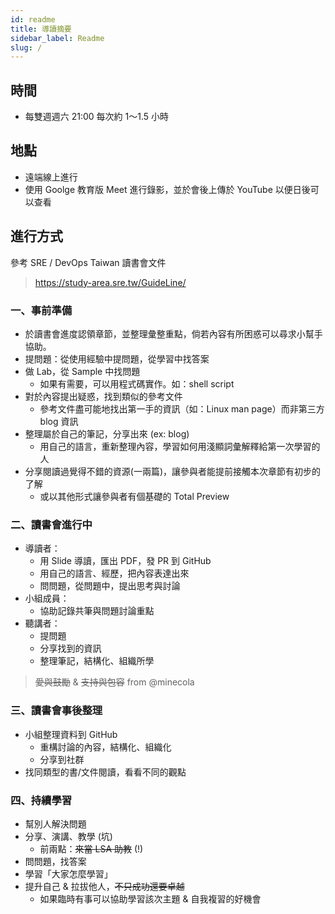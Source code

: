 ```yaml
---
id: readme
title: 導讀摘要
sidebar_label: Readme
slug: /
---
```


## 時間

* 每雙週週六 21:00 每次約 1～1.5 小時

## 地點

* 遠端線上進行
* 使用 Goolge 教育版 Meet 進行錄影，並於會後上傳於 YouTube 以便日後可以查看

## 進行方式

參考 SRE / DevOps Taiwan 讀書會文件
> https://study-area.sre.tw/GuideLine/

### 一、事前準備

* 於讀書會進度認領章節，並整理彙整重點，倘若內容有所困惑可以尋求小幫手協助。
* 提問題：從使用經驗中提問題，從學習中找答案
* 做 Lab，從 Sample 中找問題
    * 如果有需要，可以用程式碼實作。如：shell script
* 對於內容提出疑惑，找到類似的參考文件
    * 參考文件盡可能地找出第一手的資訊（如：Linux man page）而非第三方 blog 資訊
* 整理屬於自己的筆記，分享出來 (ex: blog)
    * 用自己的語言，重新整理內容，學習如何用淺顯詞彙解釋給第一次學習的人
* 分享閱讀過覺得不錯的資源(一兩篇)，讓參與者能提前接觸本次章節有初步的了解
    * 或以其他形式讓參與者有個基礎的 Total Preview

### 二、讀書會進行中

* 導讀者：
    * 用 Slide 導讀，匯出 PDF，發 PR 到 GitHub
    * 用自己的語言、經歷，把內容表達出來
    * 問問題，從問題中，提出思考與討論
* 小組成員：
    * 協助記錄共筆與問題討論重點
* 聽講者：
    * 提問題
    * 分享找到的資訊
    * 整理筆記，結構化、組織所學

> ~~愛與鼓勵~~ & ~~支持與包容~~ from @minecola

### 三、讀書會事後整理

* 小組整理資料到 GitHub
    * 重構討論的內容，結構化、組織化
    * 分享到社群
* 找同類型的書/文件閱讀，看看不同的觀點

### 四、持續學習

* 幫別人解決問題
* 分享、演講、教學 (坑)
    * 前兩點：~~來當 LSA 助教~~ (!)
* 問問題，找答案
* 學習「大家怎麼學習」
* 提升自己 & 拉拔他人，~~不只成功還要卓越~~
    * 如果臨時有事可以協助學習該次主題 & 自我複習的好機會
